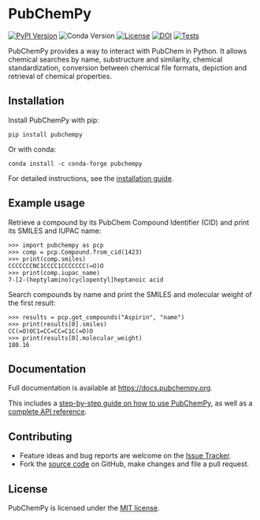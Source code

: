 # PubChemPy

[![PyPI Version](https://img.shields.io/pypi/v/PubChemPy.svg?style=flat)](https://pypi.python.org/pypi/PubChemPy)
![Conda Version](https://img.shields.io/conda/vn/conda-forge/pubchempy)
[![License](https://img.shields.io/pypi/l/PubChemPy.svg?style=flat)](https://github.com/mcs07/PubChemPy/blob/main/LICENSE)
[![DOI](https://zenodo.org/badge/DOI/10.5281/zenodo.541438.svg)](https://doi.org/10.5281/zenodo.593126)
[![Tests](https://github.com/mcs07/PubChemPy/actions/workflows/test.yml/badge.svg)](https://github.com/mcs07/PubChemPy/actions/workflows/test.yml)

PubChemPy provides a way to interact with PubChem in Python. It allows chemical searches by name, substructure and similarity, chemical standardization, conversion between chemical file formats, depiction and retrieval of chemical properties.

## Installation

Install PubChemPy with pip:

```shell
pip install pubchempy
```

Or with conda:

```shell
conda install -c conda-forge pubchempy
```

For detailed instructions, see the [installation guide](https://docs.pubchempy.org/en/latest/guide/install.html).

## Example usage

Retrieve a compound by its PubChem Compound Identifier (CID) and print its SMILES and IUPAC name:

```pycon
>>> import pubchempy as pcp
>>> comp = pcp.Compound.from_cid(1423)
>>> print(comp.smiles)
CCCCCCCNC1CCCC1CCCCCCC(=O)O
>>> print(comp.iupac_name)
7-[2-(heptylamino)cyclopentyl]heptanoic acid
```

Search compounds by name and print the SMILES and molecular weight of the first result:

```pycon
>>> results = pcp.get_compounds("Aspirin", "name")
>>> print(results[0].smiles)
CC(=O)OC1=CC=CC=C1C(=O)O
>>> print(results[0].molecular_weight)
180.16
```

## Documentation

Full documentation is available at <https://docs.pubchempy.org>.

This includes a [step-by-step guide on how to use PubChemPy](https://docs.pubchempy.org/en/latest/guide/gettingstarted.html), as well as a [complete API reference](https://docs.pubchempy.org/en/latest/api.html).

## Contributing

- Feature ideas and bug reports are welcome on the [Issue Tracker](https://github.com/mcs07/PubChemPy/issues).
- Fork the [source code](https://github.com/mcs07/PubChemPy) on GitHub, make changes and file a pull request.

## License

PubChemPy is licensed under the [MIT license](https://github.com/mcs07/PubChemPy/blob/main/LICENSE).
